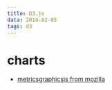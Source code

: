 ```yaml
---
title: D3.js
data: 2014-02-05
tags: d3
---
```



# charts

+ [metricsgraphicsjs from mozilla](http://metricsgraphicsjs.org/)
